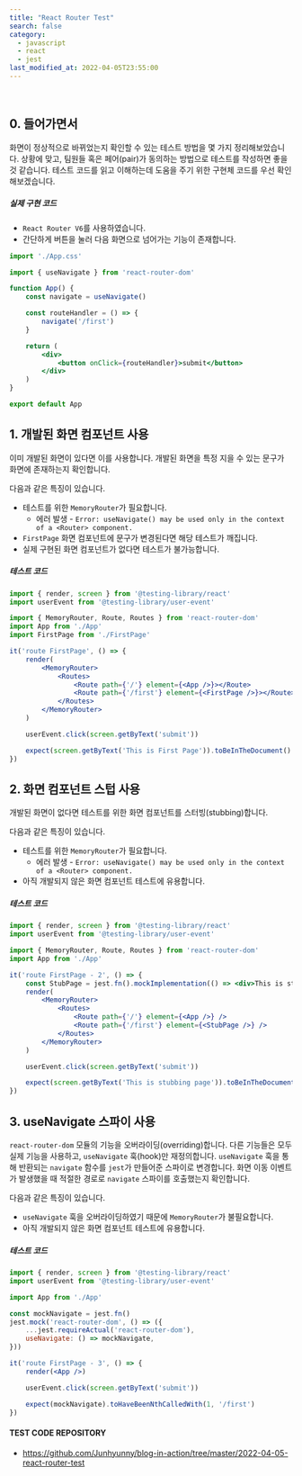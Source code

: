 ```yaml
---
title: "React Router Test"
search: false
category:
  - javascript
  - react
  - jest
last_modified_at: 2022-04-05T23:55:00
---
```


<br>

## 0. 들어가면서

화면이 정상적으로 바뀌었는지 확인할 수 있는 테스트 방법을 몇 가지 정리해보았습니다. 
상황에 맞고, 팀원들 혹은 페어(pair)가 동의하는 방법으로 테스트를 작성하면 좋을 것 같습니다. 
테스트 코드를 읽고 이해하는데 도움을 주기 위한 구현체 코드를 우선 확인해보겠습니다. 

##### 실제 구현 코드
- `React Router V6`를 사용하였습니다.
- 간단하게 버튼을 눌러 다음 화면으로 넘어가는 기능이 존재합니다.

```jsx
import './App.css'

import { useNavigate } from 'react-router-dom'

function App() {
    const navigate = useNavigate()

    const routeHandler = () => {
        navigate('/first')
    }

    return (
        <div>
            <button onClick={routeHandler}>submit</button>
        </div>
    )
}

export default App
```

## 1. 개발된 화면 컴포넌트 사용

이미 개발된 화면이 있다면 이를 사용합니다. 
개발된 화면을 특정 지을 수 있는 문구가 화면에 존재하는지 확인합니다. 

다음과 같은 특징이 있습니다. 
- 테스트를 위한 `MemoryRouter`가 필요합니다.
    - 에러 발생 - `Error: useNavigate() may be used only in the context of a <Router> component.`
- `FirstPage` 화면 컴포넌트에 문구가 변경된다면 해당 테스트가 깨집니다.
- 실제 구현된 화면 컴포넌트가 없다면 테스트가 불가능합니다. 

##### 테스트 코드

```jsx
import { render, screen } from '@testing-library/react'
import userEvent from '@testing-library/user-event'

import { MemoryRouter, Route, Routes } from 'react-router-dom'
import App from './App'
import FirstPage from './FirstPage'

it('route FirstPage', () => {
    render(
        <MemoryRouter>
            <Routes>
                <Route path={'/'} element={<App />}></Route>
                <Route path={'/first'} element={<FirstPage />}></Route>
            </Routes>
        </MemoryRouter>
    )

    userEvent.click(screen.getByText('submit'))

    expect(screen.getByText('This is First Page')).toBeInTheDocument()
})
```

## 2. 화면 컴포넌트 스텁 사용

개발된 화면이 없다면 테스트를 위한 화면 컴포넌트를 스터빙(stubbing)합니다. 

다음과 같은 특징이 있습니다.
- 테스트를 위한 `MemoryRouter`가 필요합니다.
    - 에러 발생 - `Error: useNavigate() may be used only in the context of a <Router> component.`
- 아직 개발되지 않은 화면 컴포넌트 테스트에 유용합니다.

##### 테스트 코드

```jsx
import { render, screen } from '@testing-library/react'
import userEvent from '@testing-library/user-event'

import { MemoryRouter, Route, Routes } from 'react-router-dom'
import App from './App'

it('route FirstPage - 2', () => {
    const StubPage = jest.fn().mockImplementation(() => <div>This is stubbing page</div>)
    render(
        <MemoryRouter>
            <Routes>
                <Route path={'/'} element={<App />} />
                <Route path={'/first'} element={<StubPage />} />
            </Routes>
        </MemoryRouter>
    )

    userEvent.click(screen.getByText('submit'))

    expect(screen.getByText('This is stubbing page')).toBeInTheDocument()
})
```

## 3. useNavigate 스파이 사용

`react-router-dom` 모듈의 기능을 오버라이딩(overriding)합니다. 
다른 기능들은 모두 실제 기능을 사용하고, `useNavigate` 훅(hook)만 재정의합니다. 
`useNavigate` 훅을 통해 반환되는 `navigate` 함수를 `jest`가 만들어준 스파이로 변경합니다. 
화면 이동 이벤트가 발생했을 때 적절한 경로로 `navigate` 스파이를 호출했는지 확인합니다.

다음과 같은 특징이 있습니다.
- `useNavigate` 훅을 오버라이딩하였기 때문에 `MemoryRouter`가 불필요합니다.
- 아직 개발되지 않은 화면 컴포넌트 테스트에 유용합니다.

##### 테스트 코드

```jsx
import { render, screen } from '@testing-library/react'
import userEvent from '@testing-library/user-event'

import App from './App'

const mockNavigate = jest.fn()
jest.mock('react-router-dom', () => ({
    ...jest.requireActual('react-router-dom'),
    useNavigate: () => mockNavigate,
}))

it('route FirstPage - 3', () => {
    render(<App />)

    userEvent.click(screen.getByText('submit'))

    expect(mockNavigate).toHaveBeenNthCalledWith(1, '/first')
})
```

#### TEST CODE REPOSITORY
- <https://github.com/Junhyunny/blog-in-action/tree/master/2022-04-05-react-router-test>